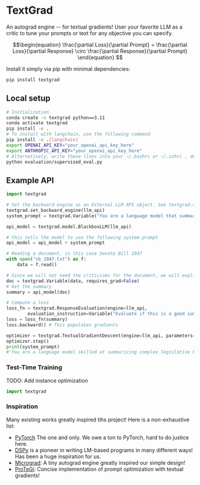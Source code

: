 # TextGrad
An autograd engine -- for textual gradients! 
User your favorite LLM as a critic to tune your prompts or text for any objective you can specify.

$$\begin{equation}
    \frac{\partial Loss}{\partial Prompt} = \frac{\partial Loss}{\partial Response} \circ \frac{\partial Response}{\partial Prompt}
\end{equation}
$$

Install it simply via pip with minimal dependencies:
```bash
pip install textgrad
```


## Local setup
```bash
# Initialization
conda create -n textgrad python==3.11
conda activate textgrad
pip install -e .
# To install with langchain, use the following command
pip install -e .[langchain]
export OPENAI_API_KEY="your_openai_api_key_here" 
export ANTHROPIC_API_KEY="your_openai_api_key_here"
# Alternatively, write these lines into your ~/.bashrc or ~/.zshrc , depending on the models you would want to use
python evaluation/supervised_eval.py
```


## Example API
```python
import textgrad

# Set the backward engine as an External LLM API object. See textgrad.config for more details.
textgrad.set_backward_engine(llm_api)
system_prompt = textgrad.Variable("You are a language model that summarizes a given document", requires_grad=True)

api_model = textgrad.model.BlackboxLLM(llm_api)

# this tells the model to use the following system prompt
api_model = api_model + system_prompt

# Reading a document, in this case Senate Bill 1047
with open("sb_1047.txt") as f:
    data = f.read()

# Since we will not need the criticisms for the document, we will explicitly set requires_grad=False
doc = textgrad.Variable(data, requires_grad=False)
# Get the summary
summary = api_model(doc)

# Compute a loss
loss_fn = textgrad.ResponseEvaluation(engine=llm_api, 
        evaluation_instruction=Variable("Evaluate if this is a good summary based on completeness and fluency.", requires_grad=False))
loss = loss_fn(summary)
loss.backward() # This populates gradients

optimizer = textgrad.TextualGradientDescent(engine=llm_api, parameters=[system_prompt])
optimizer.step()
print(system_prompt)
#'You are a language model skilled at summarizing complex legislative bills in a clear and organized manner. Your summaries should:\n\n- Identify the core purpose, goals, and mechanisms of the bill\n- Define and explain key terminology and concepts central to the bill\n- Outline the major provisions, requirements, enforcement measures, and other critical elements\n- Structure the summary logically by separating definitions, provisions, enforcement, etc.\n- Use precise legal/technical language appropriate for legal experts and policymakers\n- Capture important details and nuances accurately while keeping the summary concise\n\nYour summaries should enable legal experts, policymakers, and interested members of the public to quickly understand the essence and implications of the proposed legislation.'
```

### Test-Time Training
TODO: Add instance optimization
```python
import textgrad

```


### Inspiration
Many existing works greatly inspired tihs project! Here is a non-exhaustive list:
- [PyTorch](https://github.com/pytorch/pytorch/) The one and only. We owe a ton to PyTorch, hard to do justice here.
- [DSPy](https://github.com/stanfordnlp/dspy) is a pioneer in writing LM-based programs in many different ways! Has been a huge inspiration for us.
- [Micrograd](https://github.com/karpathy/micrograd): A tiny autograd engine greatly inspired our simple design!
- [ProTeGi](https://github.com/microsoft/LMOps/tree/main/prompt_optimization): Concise implementation of prompt optimization with textual gradients!